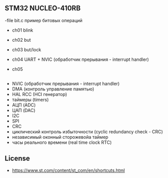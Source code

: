 ## STM32 NUCLEO-410RB

-file bit.c пример битовых операций

- ch01 blink
- ch02 but
- ch03 but/lock

- ch04 UART + NVIC (обработчик прерывания - interrupt handler) 
- ch05 

## 

- NVIC (обработчик прерывания - interrupt handler)
- DMA (контроль управление памятью)
- HAL RCC (HCI генератор)
- таймеры (timers)
- АЦП (ADC) 
- ЦАП (DAC)
- I2C
- SPI
- CRC
- циклический контроль избыточности (cyclic redundancy check - CRC)
- независимый  оконный сторожевойа таймер
- часы реального времени (real time clock RTC)

## License

- https://www.st.com/content/st_com/en/shortcuts.html
